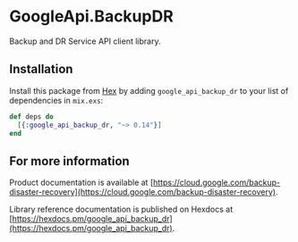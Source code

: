 # GoogleApi.BackupDR

Backup and DR Service API client library.



## Installation

Install this package from [Hex](https://hex.pm) by adding
`google_api_backup_dr` to your list of dependencies in `mix.exs`:

```elixir
def deps do
  [{:google_api_backup_dr, "~> 0.14"}]
end
```

## For more information

Product documentation is available at [https://cloud.google.com/backup-disaster-recovery](https://cloud.google.com/backup-disaster-recovery).

Library reference documentation is published on Hexdocs at
[https://hexdocs.pm/google_api_backup_dr](https://hexdocs.pm/google_api_backup_dr).
